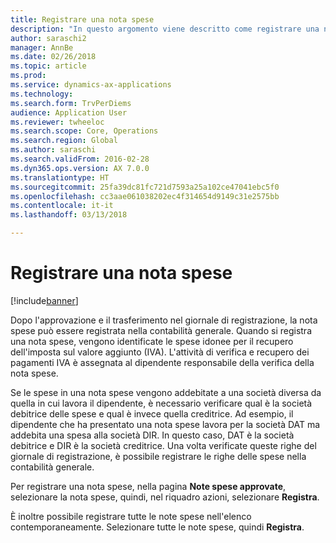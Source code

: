```yaml
---
title: Registrare una nota spese
description: "In questo argomento viene descritto come registrare una nota spese nella contabilità generale."
author: saraschi2
manager: AnnBe
ms.date: 02/26/2018
ms.topic: article
ms.prod: 
ms.service: dynamics-ax-applications
ms.technology: 
ms.search.form: TrvPerDiems
audience: Application User
ms.reviewer: twheeloc
ms.search.scope: Core, Operations
ms.search.region: Global
ms.author: saraschi
ms.search.validFrom: 2016-02-28
ms.dyn365.ops.version: AX 7.0.0
ms.translationtype: HT
ms.sourcegitcommit: 25fa39dc81fc721d7593a25a102ce47041ebc5f0
ms.openlocfilehash: cc3aae061038202ec4f314654d9149c31e2575bb
ms.contentlocale: it-it
ms.lasthandoff: 03/13/2018

---
```


# <a name="post-an-expense-report"></a>Registrare una nota spese

[!include[banner](../includes/banner.md)]

Dopo l'approvazione e il trasferimento nel giornale di registrazione, la nota spese può essere registrata nella contabilità generale. Quando si registra una nota spese, vengono identificate le spese idonee per il recupero dell'imposta sul valore aggiunto (IVA). L'attività di verifica e recupero dei pagamenti IVA è assegnata al dipendente responsabile della verifica della nota spese.

Se le spese in una nota spese vengono addebitate a una società diversa da quella in cui lavora il dipendente, è necessario verificare qual è la società debitrice delle spese e qual è invece quella creditrice. Ad esempio, il dipendente che ha presentato una nota spese lavora per la società DAT ma addebita una spesa alla società DIR. In questo caso, DAT è la società debitrice e DIR è la società creditrice. Una volta verificate queste righe del giornale di registrazione, è possibile registrare le righe delle spese nella contabilità generale.

Per registrare una nota spese, nella pagina **Note spese approvate**, selezionare la nota spese, quindi, nel riquadro azioni, selezionare **Registra**.

È inoltre possibile registrare tutte le note spese nell'elenco contemporaneamente. Selezionare tutte le note spese, quindi **Registra**.

